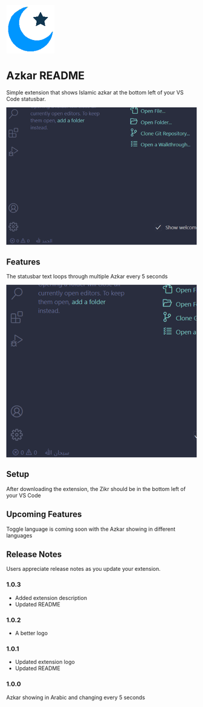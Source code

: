 ![logo](https://raw.githubusercontent.com/ziadh/azkar_vscextension/main/assets/logo.png?token=GHSAT0AAAAAACACHCXLAU5ABHS7UXXCP3XQZA3T4JA)

# Azkar README

Simple extension that shows Islamic azkar at the bottom left of your VS Code statusbar.

![app-ss-1](https://raw.githubusercontent.com/ziadh/azkar_vscextension/main/assets/ss.png?token=GHSAT0AAAAAACACHCXLT7SLAV4YN7JVSHP4ZA3TZXQ
)
## Features

The statusbar text loops through multiple Azkar every 5 seconds

![app-ss-2](https://raw.githubusercontent.com/ziadh/azkar_vscextension/main/assets/ss2.png?token=GHSAT0AAAAAACACHCXKXLRBYFEUCUSQJUZQZA3T2XQ)



## Setup

After downloading the extension, the Zikr should be in the bottom left of your VS Code

## Upcoming Features

Toggle language is coming soon with the Azkar showing in different languages

## Release Notes

Users appreciate release notes as you update your extension.
### 1.0.3 

- Added extension description
- Updated README
### 1.0.2 

- A better logo


### 1.0.1

- Updated extension logo
- Updated README

### 1.0.0

Azkar showing in Arabic and changing every 5 seconds


